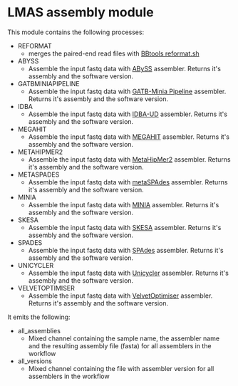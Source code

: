 # LMAS assembly module

This module contains the following processes:

- REFORMAT
  - merges the paired-end read files with [BBtools reformat.sh](https://sourceforge.net/projects/bbmap/)
- ABYSS 
  -  Assemble the input fastq data with [ABySS](https://github.com/bcgsc/abyss) assembler. Returns it's assembly and the software version.  
- GATBMINIAPIPELINE
  - Assemble the input fastq data with [GATB-Minia Pipeline](https://github.com/GATB/gatb-minia-pipeline) assembler. Returns it's assembly and the software version.
- IDBA
  - Assemble the input fastq data with [IDBA-UD](https://github.com/loneknightpy/idba) assembler. Returns it's assembly and the software version.
- MEGAHIT
  - Assemble the input fastq data with [MEGAHIT](https://github.com/voutcn/megahit) assembler. Returns it's assembly and the software version.
- METAHIPMER2
  - Assemble the input fastq data with [MetaHipMer2](https://bitbucket.org/berkeleylab/mhm2) assembler. Returns it's assembly and the software version.
- METASPADES
  - Assemble the input fastq data with [metaSPAdes](https://github.com/ablab/spades) assembler. Returns it's assembly and the software version.
- MINIA
  - Assemble the input fastq data with [MINIA](https://github.com/GATB/minia) assembler. Returns it's assembly and the software version.
- SKESA
  - Assemble the input fastq data with [SKESA](https://github.com/ncbi/SKESA) assembler. Returns it's assembly and the software version.
- SPADES
  - Assemble the input fastq data with [SPAdes](https://github.com/ablab/spades) assembler. Returns it's assembly and the software version.
- UNICYCLER
  - Assemble the input fastq data with [Unicycler](https://github.com/rrwick/Unicycler) assembler. Returns it's assembly and the software version.
- VELVETOPTIMISER
  - Assemble the input fastq data with [VelvetOptimiser](https://github.com/tseemann/VelvetOptimiser) assembler. Returns it's assembly and the software version.


It emits the following:

- all_assemblies
  - Mixed channel containing the sample name, the assembler name and the resulting assembly file (fasta) for all assemblers in the workflow
- all_versions
  - Mixed channel containing the file with assembler version for all assemblers in the workflow
